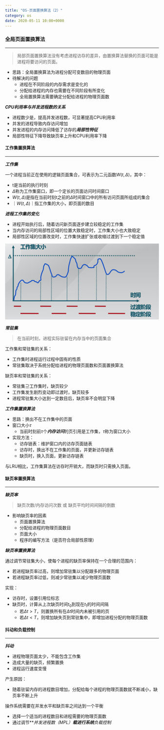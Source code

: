 ```yaml
---
title: "OS-页面置换算法（2）"
category: os
date: 2020-05-11 10:00+0000
---
```


### 全局页面置换算法

---

> 局部页面置换算法没有考虑进程访存的差异，由置换算法替换的页面可能是进程将要访问的页面。

+ 思路：全局置换算法为进程分配可变数目的物理页面
+ 待解决的问题
    + 进程在不同阶段的内存需求是变化的
    + 分配给进程的内存也需要在不同阶段有所变化
    + 全局置换算法需要确定分配给进程的物理页面数

***CPU利用率与并发进程数的关系***

+ 进程数少是，提高并发进程数，可显著提高CPU利用率
+ 并发的进程导致内存访问增加
+ 并发进程的内存访问降低了访存的***局部性特征***
+ 局部性特征下降导致缺页率上升和CPU利用率下降



#### 工作集置换算法

---

***工作集***

一个进程当前正在使用的逻辑页面集合，可表示为二元函数$W(t,\Delta)$，其中：

+ t是当前的执行时刻
+ $\Delta$称为工作集窗口，即一个定长的页面访问时间窗口
+ $W(t,\Delta)$是指在当前时刻t之前的$\Delta$时间窗口中的所有访问页面所组成的集合
+ ｜$W(t,\Delta)$｜指工作集的大小，即页面的数目



***进程工作集的变化***

+ 进程开始执行后，随着访问新页面逐步建立较稳定的工作集
+ 当内存访问的局部性区域的位置大致稳定时，工作集大小也大致稳定
+ 局部性区域的位置改变时，工作集快速扩张或收缩过渡到下一个稳定值

![image-20200512104008377](/assets/images/image-20200512104008377.png)



***常驻集***

> 在当前时刻，进程实际驻留在内存当中的页面集合

工作集和常驻集的关系：

+ 工作集时进程运行过程中固有的性质
+ 常驻集取决于系统分配给进程的物理页面数和页面置换算法

缺页率和常驻集的关系：

+ 常驻集$\supseteq$工作集时，缺页较少
+ 工作集发生剧烈变动即过渡时，缺页较多
+ 进程常驻集大小达到一定数目后，缺页率不会明显下降



***工作集置换算法***

+ 思路：换出不在工作集中的页面
+ 窗口大小$\tau$
    + 当前时刻前$\tau$个***内存访问***的页引用是工作集，$\tau$称为窗口大小
+ 实现方法：
    + 访存链表：维护窗口内的访存页面链表
    + 访存时，换出不在工作集的页面，并更新访存链表
    + 缺页时，换入页面，更新访存链表

与LRU相比，工作集算法在访存时开销大，而缺页时只需换入页面。



#### 缺页率置换算法

---

***缺页率***

> 缺页次数/内存访问次数 或 缺页平均时间间隔的倒数

+ 影响缺页率的因素
    + 页面置换算法
    + 分配给进程的物理页面数目
    + 页面大小
    + 程序的编写方法（是否符合局部性原理）

***缺页率置换算法***

通过调节常驻集大小，使每个进程的缺页率保持在一个合理的范围内：

+ 若进程缺页率过高，则增加常驻集以分配跟多的物理页面
+ 若进程缺页率过低，则减少常驻集以减少物理页面数

实现：

+ 访存时，设置引用位标志
+ 缺页时，计算从上次缺页时间$t_0$到现在$t_1$的时间间隔
    + 若$\Delta t>T$，则置换所有在$\Delta t$时间内未被引用的页
    + 若$\Delta t<T$，则增加缺失页到常驻集中，即增加进程分配的物理页面数 



#### 抖动和负载控制

---

***抖动***

+ 进程物理页面太少，不能包含工作集
+ 造成大量的缺页，频繁置换
+ 进程运行速度变慢

产生原因：

+ 随着驻留内存的进程数目增加，分配给每个进程的物理页面数就不断减小，缺页率不断上升

操作系统需要在并发水平和缺页率之间达到一个平衡

+ 选择一个适当的进程数目和进程需要的物理页面数
+ 通过调节***并发进程数（MPL）***载进行系统**负载控制**



